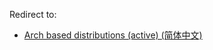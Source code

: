 Redirect to:

*   [Arch based distributions (active) (简体中文)](/index.php?title=Arch_based_distributions_(active)_(%E7%AE%80%E4%BD%93%E4%B8%AD%E6%96%87)&redirect=no "Arch based distributions (active) (简体中文)")